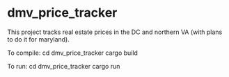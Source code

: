 # dmv_price_tracker

This project tracks real estate prices in the DC and northern VA (with plans to do it for maryland).

To compile:
cd dmv_price_tracker
cargo build

To run:
cd dmv_price_tracker
cargo run
